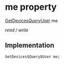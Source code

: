 


# me property






[GetDevices$Query$User](../../graphql_devices_devices_query.graphql/GetDevices$Query$User-class.md) me
  
_read / write_






## Implementation

```dart
GetDevices$Query$User me;


```







